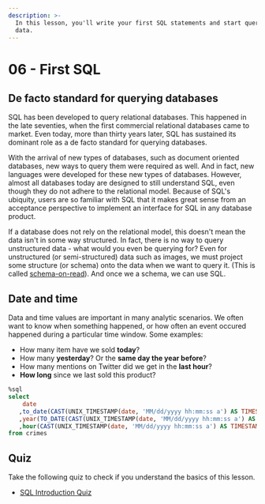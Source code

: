 ```yaml
---
description: >-
  In this lesson, you'll write your first SQL statements and start querying some
  data.
---
```


# 06 - First SQL

## De facto standard for querying databases

SQL has been developed to query relational databases. This happened in the late seventies, when the first commercial relational databases came to market. Even today, more than thirty years later, SQL has sustained its dominant role as a de facto standard for querying databases.

With the arrival of new types of databases, such as document oriented databases, new ways to query them were required as well. And in fact, new languages were developed for these new types of databases. However, almost all databases today are designed to still understand SQL, even though they do not adhere to the relational model. Because of SQL's ubiquity, users are so familiar with SQL that it makes great sense from an acceptance perspective to implement an interface for SQL in any database product.

If a database does not rely on the relational model, this doesn't mean the data isn't in some way structured. In fact, there is no way to query unstructured data - what would you even be querying for? Even for unstructured \(or semi-structured\) data such as images, we must project some structure \(or schema\) onto the data when we want to query it. \(This is called [schema-on-read](../scenario-d-big-data-analysis/31-semi-structured-data.md)\). And once we a schema, we can use SQL.

## Date and time

Data and time values are important in many analytic scenarios. We often want to know when something happened, or how often an event occured happened during a particular time window. Some examples:

* How many item have we sold **today**?
* How many **yesterday**? Or the **same day the year before**?
* How many mentions on Twitter did we get in the **last hour**?
* **How long** since we last sold this product?

```sql
%sql
select 
    date
   ,to_date(CAST(UNIX_TIMESTAMP(date, 'MM/dd/yyyy hh:mm:ss a') AS TIMESTAMP))
   ,year(TO_DATE(CAST(UNIX_TIMESTAMP(date, 'MM/dd/yyyy hh:mm:ss a') AS TIMESTAMP)))
   ,hour(CAST(UNIX_TIMESTAMP(date, 'MM/dd/yyyy hh:mm:ss a') AS TIMESTAMP))
from crimes
```

## Quiz

Take the following quiz to check if you understand the basics of this lesson.

* [SQL Introduction Quiz](https://goo.gl/forms/xM9FjAZPkTaYiFLp2)

